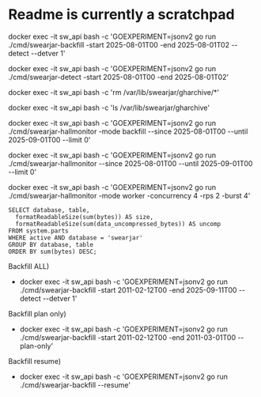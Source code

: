 # Readme is currently a scratchpad

docker exec -it sw_api bash -c 'GOEXPERIMENT=jsonv2 go run ./cmd/swearjar-backfill -start 2025-08-01T00 -end 2025-08-01T02 --detect --detver 1'

docker exec -it sw_api bash -c 'GOEXPERIMENT=jsonv2 go run ./cmd/swearjar-detect -start 2025-08-01T00 -end 2025-08-01T02'

docker exec -it sw_api bash -c 'rm /var/lib/swearjar/gharchive/\*'

docker exec -it sw_api bash -c 'ls /var/lib/swearjar/gharchive'

docker exec -it sw_api bash -c 'GOEXPERIMENT=jsonv2 go run ./cmd/swearjar-hallmonitor -mode backfill --since 2025-08-01T00 --until 2025-09-01T00 --limit 0'

docker exec -it sw_api bash -c 'GOEXPERIMENT=jsonv2 go run ./cmd/swearjar-hallmonitor --since 2025-08-01T00 --until 2025-09-01T00 --limit 0'

docker exec -it sw_api bash -c 'GOEXPERIMENT=jsonv2 go run ./cmd/swearjar-hallmonitor -mode worker -concurrency 4 -rps 2 -burst 4'

```
SELECT database, table,
  formatReadableSize(sum(bytes)) AS size,
  formatReadableSize(sum(data_uncompressed_bytes)) AS uncomp
FROM system.parts
WHERE active AND database = 'swearjar'
GROUP BY database, table
ORDER BY sum(bytes) DESC;
```

Backfill ALL)

- docker exec -it sw_api bash -c 'GOEXPERIMENT=jsonv2 go run ./cmd/swearjar-backfill -start 2011-02-12T00 -end 2025-09-11T00 --detect --detver 1'

Backfill plan only)

- docker exec -it sw_api bash -c 'GOEXPERIMENT=jsonv2 go run ./cmd/swearjar-backfill -start 2011-02-12T00 -end 2011-03-01T00 --plan-only'

Backfill resume)

- docker exec -it sw_api bash -c 'GOEXPERIMENT=jsonv2 go run ./cmd/swearjar-backfill --resume'
